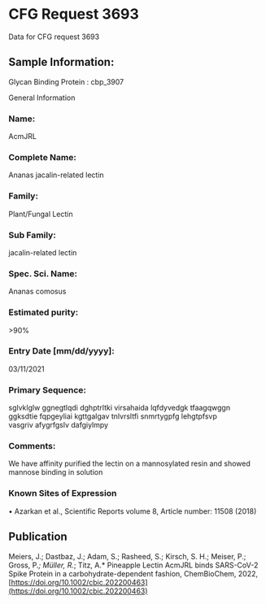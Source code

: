 # CFG Request 3693

Data for CFG request 3693

## Sample Information:

Glycan Binding Protein : cbp_3907

General Information

### Name: 

AcmJRL

### Complete Name: 

Ananas jacalin-related lectin

### Family: 

Plant/Fungal Lectin

### Sub Family: 

jacalin-related lectin

### Spec. Sci. Name: 

Ananas comosus

### Estimated purity: 

\>90%

### Entry Date [mm/dd/yyyy]: 

03/11/2021

### Primary Sequence:

sglvklglw ggnegtlqdi dghptrltki virsahaida lqfdyvedgk tfaagqwggn
ggksdtie fqpgeyliai kgttgalgav tnlvrsltfi snmrtygpfg lehgtpfsvp
vasgriv afygrfgslv dafgiylmpy

### Comments:

We have affinity purified the lectin on a mannosylated resin and showed mannose binding in solution

### Known Sites of Expression

• Azarkan et al., Scientific Reports volume 8, Article number: 11508 (2018)


## Publication

Meiers, J.; Dastbaz, J.; Adam, S.; Rasheed, S.; Kirsch, S. H.; Meiser, P.; Gross, P.*; Müller, R.*; Titz, A.* Pineapple Lectin AcmJRL binds SARS-CoV-2 Spike Protein in a carbohydrate-dependent fashion, ChemBioChem, 2022, [https://doi.org/10.1002/cbic.202200463](https://doi.org/10.1002/cbic.202200463)
